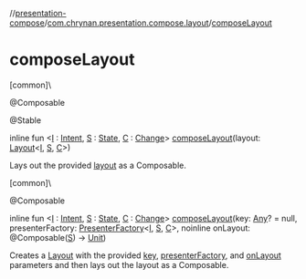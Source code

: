 //[presentation-compose](../../index.md)/[com.chrynan.presentation.compose.layout](index.md)/[composeLayout](compose-layout.md)

# composeLayout

[common]\

@Composable

@Stable

inline fun &lt;[I](compose-layout.md) : [Intent](../../../presentation-core/presentation-core/com.chrynan.presentation/-intent/index.md), [S](compose-layout.md) : [State](../../../presentation-core/presentation-core/com.chrynan.presentation/-state/index.md), [C](compose-layout.md) : [Change](../../../presentation-core/presentation-core/com.chrynan.presentation/-change/index.md)&gt; [composeLayout](compose-layout.md)(layout: [Layout](-layout/index.md)&lt;[I](compose-layout.md), [S](compose-layout.md), [C](compose-layout.md)&gt;)

Lays out the provided [layout](compose-layout.md) as a Composable.

[common]\

@Composable

inline fun &lt;[I](compose-layout.md) : [Intent](../../../presentation-core/presentation-core/com.chrynan.presentation/-intent/index.md), [S](compose-layout.md) : [State](../../../presentation-core/presentation-core/com.chrynan.presentation/-state/index.md), [C](compose-layout.md) : [Change](../../../presentation-core/presentation-core/com.chrynan.presentation/-change/index.md)&gt; [composeLayout](compose-layout.md)(key: [Any](https://kotlinlang.org/api/latest/jvm/stdlib/kotlin/-any/index.html)? = null, presenterFactory: [PresenterFactory](../../../presentation-core/com.chrynan.presentation/-presenter-factory/index.md)&lt;[I](compose-layout.md), [S](compose-layout.md), [C](compose-layout.md)&gt;, noinline onLayout: @Composable([S](compose-layout.md)) -&gt; [Unit](https://kotlinlang.org/api/latest/jvm/stdlib/kotlin/-unit/index.html))

Creates a [Layout](-layout/index.md) with the provided [key](compose-layout.md), [presenterFactory](compose-layout.md), and [onLayout](compose-layout.md) parameters and then lays out the layout as a Composable.
